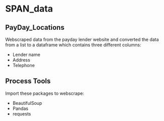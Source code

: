 # SPAN_data
## PayDay_Locations
Webscraped data from the payday lender website and converted the data from a list to a dataframe which contains three different columns:
- Lender name
- Address
- Telephone

## Process Tools
Import these packages to webscrape:
- BeautifulSoup 
- Pandas
- requests



